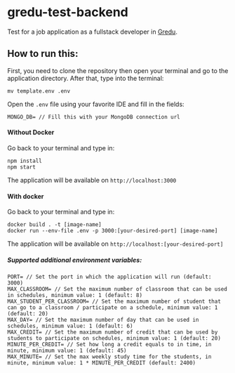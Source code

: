 # gredu-test-backend
Test for a job application as a fullstack developer in [Gredu](https://gredu.asia).

## How to run this:
First, you need to clone the repository then open your terminal and go to the application directory. After that, type into the terminal:
```
mv template.env .env
```
Open the `.env` file using your favorite IDE and fill in the fields:
```
MONGO_DB= // Fill this with your MongoDB connection url
```

#### Without Docker
Go back to your terminal and type in:
```
npm install
npm start
```
The application will be available on `http://localhost:3000`

#### With docker
Go back to your terminal and type in:
```
docker build . -t [image-name]
docker run --env-file .env -p 3000:[your-desired-port] [image-name]
```
The application will be available on `http://localhost:[your-desired-port]`

##### Supported additional environment variables:
```
PORT= // Set the port in which the application will run (default: 3000)
MAX_CLASSROOM= // Set the maximum number of classroom that can be used in schedules, minimum value: 1 (default: 8)
MAX_STUDENT_PER_CLASSROOM= // Set the maximum number of student that can go to a classroom / participate on a schedule, minimum value: 1 (default: 20)
MAX_DAY= // Set the maximum number of day that can be used in schedules, minimum value: 1 (default: 6)
MAX_CREDIT= // Set the maximum number of credit that can be used by students to participate on schedules, minimum value: 1 (default: 20)
MINUTE_PER_CREDIT= // Set how long a credit equals to in time, in minute, minimum value: 1 (default: 45)
MAX_MINUTE= // Set the max weekly study time for the students, in minute, minimum value: 1 * MINUTE_PER_CREDIT (default: 2400)
```
